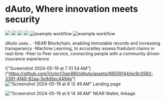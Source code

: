 # dAuto, Where innovation meets security

[![](https://img.shields.io/badge/⋈%20Examples-Basics-green)](https://docs.near.org/tutorials/welcome)
[![](https://img.shields.io/badge/Contract-JS-yellow)](contract-ts)
[![](https://img.shields.io/badge/Contract-Rust-red)](contract-rs)
[![](https://img.shields.io/badge/Frontend-JS-yellow)](frontend)
![example workflow](https://github.com/near-examples/guest-book-examples/actions/workflows/tests-ts.yml/badge.svg)
![example workflow](https://github.com/near-examples/guest-book-examples/actions/workflows/tests-rs.yml/badge.svg)

dAuto uses...
-NEAR Blockchain, enabling immutable records and increasing transperancy
-Machine Learning, to accuratley assess fradulant claims in real-time
-Peer to Peer service, connecting people with a community driven insurance experience

!["Screenshot 2024-05-19 at 7 51 54 AM"] ("https://github.com/VictorChan880/dAuto/assets/68559144/ec9c0592-3391-4f49-82aa-5e9d5ec4494e")
!["Screenshot 2024-05-19 at 8 12 49 AM"]("https://github.com/VictorChan880/dAuto/assets/68559144/cc48a602-ebee-4af2-8043-b87a68547fd0")
Landing page

!["Screenshot 2024-05-19 at 8 14 36 AM"]("https://github.com/VictorChan880/dAuto/assets/68559144/963ca740-9bb4-4fe1-946d-a298880d475d")
NEAR Wallet, linkage

